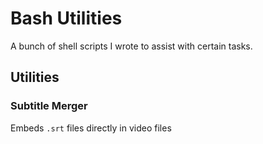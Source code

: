# Bash Utilities

A bunch of shell scripts I wrote to assist with certain tasks.

## Utilities

### Subtitle Merger
Embeds `.srt` files directly in video files
